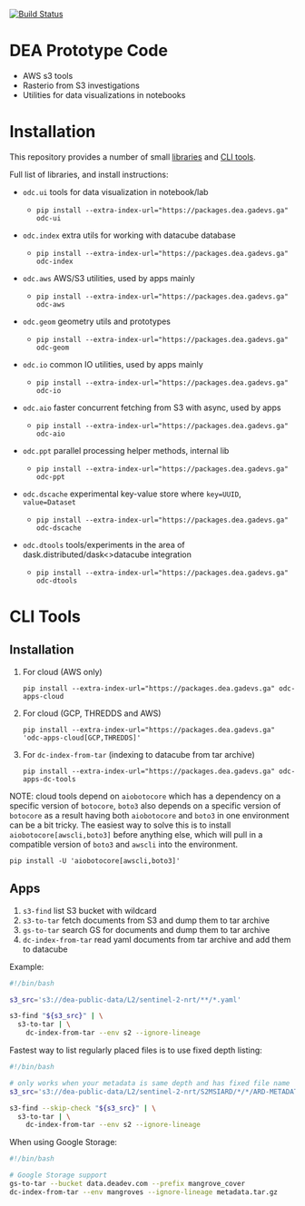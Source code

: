 [![Build Status](https://api.travis-ci.org/opendatacube/dea-proto.svg?branch=master)](https://travis-ci.org/opendatacube/dea-proto)

DEA Prototype Code
==================

- AWS s3 tools
- Rasterio from S3 investigations
- Utilities for data visualizations in notebooks

Installation
============

This repository provides a number of small [libraries](https://github.com/opendatacube/dea-proto/tree/master/libs)
and [CLI tools](https://github.com/opendatacube/dea-proto/tree/master/apps).

Full list of libraries, and install instructions:

- `odc.ui` tools for data visualization in notebook/lab
   - `pip install --extra-index-url="https://packages.dea.gadevs.ga" odc-ui`

- `odc.index` extra utils for working with datacube database
   - `pip install --extra-index-url="https://packages.dea.gadevs.ga" odc-index`

- `odc.aws` AWS/S3 utilities, used by apps mainly
   - `pip install --extra-index-url="https://packages.dea.gadevs.ga" odc-aws`

- `odc.geom` geometry utils and prototypes
   - `pip install --extra-index-url="https://packages.dea.gadevs.ga" odc-geom`

- `odc.io` common IO utilities, used by apps mainly
   - `pip install --extra-index-url="https://packages.dea.gadevs.ga" odc-io`

- `odc.aio` faster concurrent fetching from S3 with async, used by apps
   - `pip install --extra-index-url="https://packages.dea.gadevs.ga" odc-aio`

- `odc.ppt` parallel processing helper methods, internal lib
   - `pip install --extra-index-url="https://packages.dea.gadevs.ga" odc-ppt`

- `odc.dscache` experimental key-value store where `key=UUID`, `value=Dataset`
   - `pip install --extra-index-url="https://packages.dea.gadevs.ga" odc-dscache`

- `odc.dtools` tools/experiments in the area of dask.distributed/dask<>datacube integration
   - `pip install --extra-index-url="https://packages.dea.gadevs.ga" odc-dtools`


CLI Tools
=========

Installation
------------


1. For cloud (AWS only)
   ```
   pip install --extra-index-url="https://packages.dea.gadevs.ga" odc-apps-cloud
   ```
2. For cloud (GCP, THREDDS and AWS)
   ```
   pip install --extra-index-url="https://packages.dea.gadevs.ga" 'odc-apps-cloud[GCP,THREDDS]'
   ```
2. For `dc-index-from-tar` (indexing to datacube from tar archive)
   ```
   pip install --extra-index-url="https://packages.dea.gadevs.ga" odc-apps-dc-tools
   ```

NOTE: cloud tools depend on `aiobotocore` which has a dependency on a specific
version of `botocore`, `boto3` also depends on a specific version of `botocore`
as a result having both `aiobotocore` and `boto3` in one environment can be a bit
tricky. The easiest way to solve this is to install `aiobotocore[awscli,boto3]` before
anything else, which will pull in a compatible version of `boto3` and `awscli` into the
environment.

```
pip install -U 'aiobotocore[awscli,boto3]'
```

Apps
----

1. `s3-find` list S3 bucket with wildcard
2. `s3-to-tar` fetch documents from S3 and dump them to tar archive
3. `gs-to-tar` search GS for documents and dump them to tar archive
4. `dc-index-from-tar` read yaml documents from tar archive and add them to datacube


Example:

```bash
#!/bin/bash

s3_src='s3://dea-public-data/L2/sentinel-2-nrt/**/*.yaml'

s3-find "${s3_src}" | \
  s3-to-tar | \
    dc-index-from-tar --env s2 --ignore-lineage
```

Fastest way to list regularly placed files is to use fixed depth listing:

```bash
#!/bin/bash

# only works when your metadata is same depth and has fixed file name
s3_src='s3://dea-public-data/L2/sentinel-2-nrt/S2MSIARD/*/*/ARD-METADATA.yaml'

s3-find --skip-check "${s3_src}" | \
  s3-to-tar | \
    dc-index-from-tar --env s2 --ignore-lineage
```

When using Google Storage:

```bash
#!/bin/bash

# Google Storage support
gs-to-tar --bucket data.deadev.com --prefix mangrove_cover
dc-index-from-tar --env mangroves --ignore-lineage metadata.tar.gz
```
